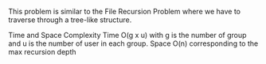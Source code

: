 This problem is similar to the File Recursion Problem where we have to traverse through a tree-like structure.

Time and Space Complexity
Time O(g x u) with g is the number of group and u is the number of user in each group.
Space O(n) corresponding to the max recursion depth
